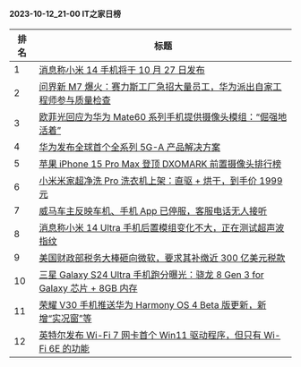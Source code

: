 #### 2023-10-12_21-00  IT之家日榜

| 排名 | 标题|
| --- | ---|
| 1 | [消息称小米 14 手机将于 10 月 27 日发布](https://www.ithome.com/0/724/298.htm) |
| 2 | [问界新 M7 爆火：赛力斯工厂急招大量员工，华为派出自家工程师参与质量检查](https://www.ithome.com/0/724/366.htm) |
| 3 | [欧菲光回应为华为 Mate60 系列手机提供摄像头模组：“倔强地活着”](https://www.ithome.com/0/724/419.htm) |
| 4 | [华为发布全球首个全系列 5G-A 产品解决方案](https://www.ithome.com/0/724/334.htm) |
| 5 | [苹果 iPhone 15 Pro Max 登顶 DXOMARK 前置摄像头排行榜](https://www.ithome.com/0/724/286.htm) |
| 6 | [小米米家超净洗 Pro 洗衣机上架：直驱 + 烘干，到手价 1999 元](https://www.ithome.com/0/724/398.htm) |
| 7 | [威马车主反映车机、手机 App 已停服，客服电话无人接听](https://www.ithome.com/0/724/358.htm) |
| 8 | [消息称小米 14 Ultra 手机后置模组变化不大，正在测试超声波指纹](https://www.ithome.com/0/724/425.htm) |
| 9 | [美国财政部税务大棒砸向微软，要求其补缴近 300 亿美元税款](https://www.ithome.com/0/724/313.htm) |
| 10 | [三星 Galaxy S24 Ultra 手机跑分曝光：骁龙 8 Gen 3 for Galaxy 芯片 + 8GB 内存](https://www.ithome.com/0/724/410.htm) |
| 11 | [荣耀 V30 手机推送华为 Harmony OS 4 Beta 版更新，新增“实况窗”等](https://www.ithome.com/0/724/321.htm) |
| 12 | [英特尔发布 Wi-Fi 7 网卡首个 Win11 驱动程序，但只有 Wi-Fi 6E 的功能](https://www.ithome.com/0/724/301.htm) |
